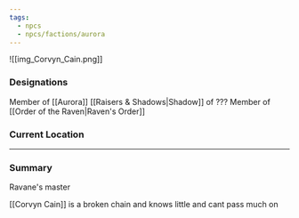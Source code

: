 ```yaml
---
tags:
  - npcs
  - npcs/factions/aurora
---
```

![[img_Corvyn_Cain.png]]

### Designations
Member of [[Aurora]]
[[Raisers & Shadows|Shadow]] of ???
Member of [[Order of the Raven|Raven's Order]]
### Current Location


___
### Summary
Ravane's master

[[Corvyn Cain]] is a broken chain and knows little and cant pass much on

